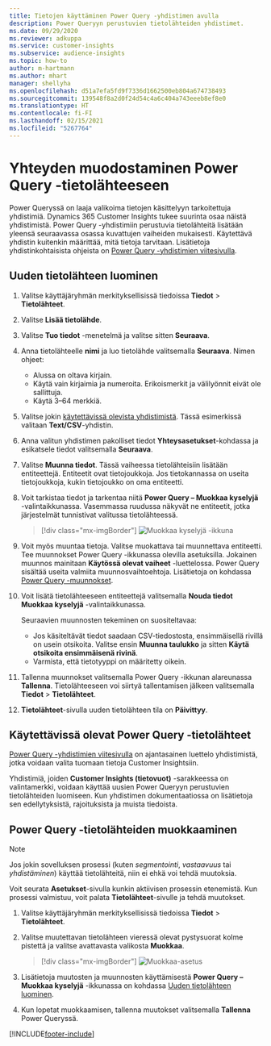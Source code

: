 ```yaml
---
title: Tietojen käyttäminen Power Query -yhdistimen avulla
description: Power Queryyn perustuvien tietolähteiden yhdistimet.
ms.date: 09/29/2020
ms.reviewer: adkuppa
ms.service: customer-insights
ms.subservice: audience-insights
ms.topic: how-to
author: m-hartmann
ms.author: mhart
manager: shellyha
ms.openlocfilehash: d51a7efa5fd9f7336d1662500eb804a674738493
ms.sourcegitcommit: 139548f8a2d0f24d54c4a6c404a743eeeb8ef8e0
ms.translationtype: HT
ms.contentlocale: fi-FI
ms.lasthandoff: 02/15/2021
ms.locfileid: "5267764"
---
```

# <a name="connect-to-a-power-query-data-source"></a>Yhteyden muodostaminen Power Query -tietolähteeseen

Power Queryssä on laaja valikoima tietojen käsittelyyn tarkoitettuja yhdistimiä. Dynamics 365 Customer Insights tukee suurinta osaa näistä yhdistimistä. Power Query -yhdistimiin perustuvia tietolähteitä lisätään yleensä seuraavassa osassa kuvattujen vaiheiden mukaisesti. Käytettävä yhdistin kuitenkin määrittää, mitä tietoja tarvitaan. Lisätietoja yhdistinkohtaisista ohjeista on [Power Query -yhdistimien viitesivulla](https://docs.microsoft.com/power-query/connectors/).

## <a name="create-a-new-data-source"></a>Uuden tietolähteen luominen

1. Valitse käyttäjäryhmän merkityksellisissä tiedoissa **Tiedot** > **Tietolähteet**.

1. Valitse **Lisää tietolähde**.

1. Valitse **Tuo tiedot** -menetelmä ja valitse sitten **Seuraava**.

1. Anna tietolähteelle **nimi** ja luo tietolähde valitsemalla **Seuraava**. Nimen ohjeet: 
   - Alussa on oltava kirjain.
   - Käytä vain kirjaimia ja numeroita. Erikoismerkit ja välilyönnit eivät ole sallittuja.
   - Käytä 3–64 merkkiä.

1. Valitse jokin [käytettävissä olevista yhdistimistä](#available-power-query-data-sources). Tässä esimerkissä valitaan **Text/CSV**-yhdistin.

1. Anna valitun yhdistimen pakolliset tiedot **Yhteysasetukset**-kohdassa ja esikatsele tiedot valitsemalla **Seuraava**.

1. Valitse **Muunna tiedot**. Tässä vaiheessa tietolähteisiin lisätään entiteettejä. Entiteetit ovat tietojoukkoja. Jos tietokannassa on useita tietojoukkoja, kukin tietojoukko on oma entiteetti.

1. Voit tarkistaa tiedot ja tarkentaa niitä **Power Query – Muokkaa kyselyjä** -valintaikkunassa. Vasemmassa ruudussa näkyvät ne entiteetit, jotka järjestelmät tunnistivat valitussa tietolähteessä.

   > [!div class="mx-imgBorder"]
   > ![Muokkaa kyselyjä -ikkuna](media/data-manager-configure-edit-queries.png "Muokkaa kyselyjä -ikkuna")

1. Voit myös muuntaa tietoja. Valitse muokattava tai muunnettava entiteetti. Tee muunnokset Power Query -ikkunassa olevilla asetuksilla. Jokainen muunnos mainitaan **Käytössä olevat vaiheet** -luettelossa. Power Query sisältää useita valmiita muunnosvaihtoehtoja. Lisätietoja on kohdassa [Power Query -muunnokset](https://docs.microsoft.com/power-query/power-query-what-is-power-query#transformations).

1. Voit lisätä tietolähteeseen entiteettejä valitsemalla **Nouda tiedot** **Muokkaa kyselyjä** -valintaikkunassa.

   Seuraavien muunnosten tekeminen on suositeltavaa:

   - Jos käsiteltävät tiedot saadaan CSV-tiedostosta, ensimmäisellä rivillä on usein otsikoita. Valitse ensin **Muunna taulukko** ja sitten **Käytä otsikoita ensimmäisenä rivinä**.
   - Varmista, että tietotyyppi on määritetty oikein.

1. Tallenna muunnokset valitsemalla Power Query -ikkunan alareunassa **Tallenna**. Tietolähteeseen voi siirtyä tallentamisen jälkeen valitsemalla **Tiedot** > **Tietolähteet**.

1. **Tietolähteet**-sivulla uuden tietolähteen tila on **Päivittyy**.

## <a name="available-power-query-data-sources"></a>Käytettävissä olevat Power Query -tietolähteet

[Power Query -yhdistimien viitesivulla](https://docs.microsoft.com/power-query/connectors/) on ajantasainen luettelo yhdistimistä, jotka voidaan valita tuomaan tietoja Customer Insightsiin. 

Yhdistimiä, joiden **Customer Insights (tietovuot)** -sarakkeessa on valintamerkki, voidaan käyttää uusien Power Queryyn perustuvien tietolähteiden luomiseen. Kun yhdistimen dokumentaatiossa on lisätietoja sen edellytyksistä, rajoituksista ja muista tiedoista.

## <a name="edit-power-query-data-sources"></a>Power Query -tietolähteiden muokkaaminen

> [!NOTE]
> Jos jokin sovelluksen prosessi (kuten *segmentointi*, *vastaavuus* tai *yhdistäminen*) käyttää tietolähteitä, niin ei ehkä voi tehdä muutoksia. 
>
> Voit seurata **Asetukset**-sivulla kunkin aktiivisen prosessin etenemistä. Kun prosessi valmistuu, voit palata **Tietolähteet**-sivulle ja tehdä muutokset.

1. Valitse käyttäjäryhmän merkityksellisissä tiedoissa **Tiedot** > **Tietolähteet**.

2. Valitse muutettavan tietolähteen vieressä olevat pystysuorat kolme pistettä ja valitse avattavasta valikosta **Muokkaa**.

   > [!div class="mx-imgBorder"]
   > ![Muokkaa-asetus](media/edit-option-data-sources.png "Muokkaa-asetus")

3. Lisätietoja muutosten ja muunnosten käyttämisestä **Power Query – Muokkaa kyselyjä** -ikkunassa on kohdassa [Uuden tietolähteen luominen](#create-a-new-data-source).

4. Kun lopetat muokkaamisen, tallenna muutokset valitsemalla **Tallenna** Power Queryssä.


[!INCLUDE[footer-include](../includes/footer-banner.md)]
